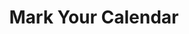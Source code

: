 ---
title: Mark Your Calendar
image: Calendar.jpg
blurb: <strong>A Holly Jolly Halcyon Christmas</strong><br/>&nbsp;&nbsp;December 9th, 4pm<br/>&nbsp;&nbsp;at Knox-Met - Upstairs Gym
---